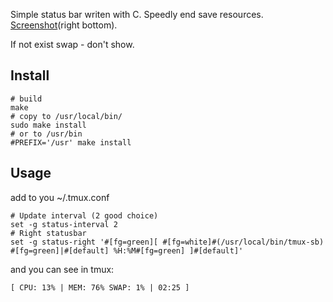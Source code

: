 Simple status bar writen with C. Speedly end save resources. [Screenshot](http://ompldr.org/vaDk3dw/fb.png)(right bottom).

If not exist swap - don't show.


Install
-------

	# build
	make
	# copy to /usr/local/bin/
	sudo make install
	# or to /usr/bin
	#PREFIX='/usr' make install


Usage
-----

add to you ~/.tmux.conf

	# Update interval (2 good choice)
	set -g status-interval 2
	# Right statusbar
	set -g status-right '#[fg=green][ #[fg=white]#(/usr/local/bin/tmux-sb) #[fg=green]|#[default] %H:%M#[fg=green] ]#[default]'

and you can see in tmux:

	[ CPU: 13% | MEM: 76% SWAP: 1% | 02:25 ]

